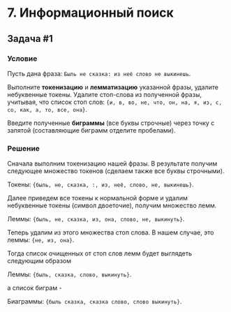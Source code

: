 # 7. Информационный поиск

## Задача #1
### Условие
Пусть дана фраза: `Быль не сказка: из неё слово не выкинешь`.

Выполните **токенизацию** и **лемматизацию** указанной фразы, удалите небуквенные токены. Удалите стоп-слова из полученной фразы, учитывая, что cписок стоп слов: `{и, в, во, не, что, он, на, я, из, с, со, как, а, то, все, она}`.

Введите полученные **биграммы** (все буквы строчные) через точку с запятой (составляющие биграмм отделите пробелами).

### Решение
Сначала выполним токенизацию нашей фразы. В результате получим следующее множество токенов (сделаем также все буквы строчными).

Токены: `{быль, не, сказка, :, из, неё, слово, не, выкинешь}`.

Далее приведем все токены к нормальной форме и удалим небуквенные токены (символ двоеточие), получим множество лемм.

Леммы: `{быль, не, сказка, из, она, слово, не, выкинуть}`.

Теперь удалим из этого множества стоп слова. В нашем случае, это леммы: `{не, из, она}`.

Тогда список очищенных от стоп слов лемм будет выглядеть следующим образом

Леммы: `{быль, сказка, слово, выкинуть}`.

а список биграм - 

Биаграммы: `{быль сказка, сказка слово, слово выкинуть}`.